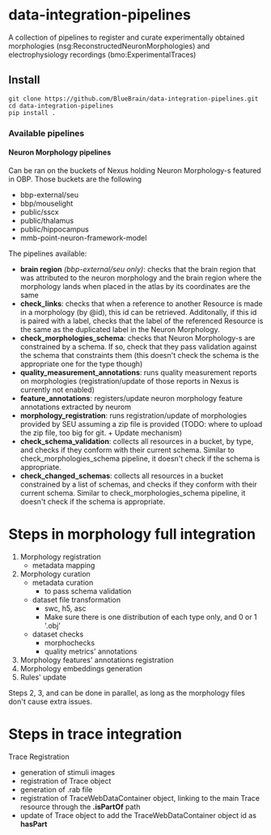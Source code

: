 # data-integration-pipelines
A collection of pipelines to register and curate experimentally obtained morphologies (nsg:ReconstructedNeuronMorphologies) and electrophysiology recordings (bmo:ExperimentalTraces)


## Install
```
git clone https://github.com/BlueBrain/data-integration-pipelines.git
cd data-integration-pipelines
pip install .
```

### Available pipelines
#### Neuron Morphology pipelines 
Can be ran on the buckets of Nexus holding Neuron Morphology-s featured in OBP. Those buckets are the following
- bbp-external/seu 
- bbp/mouselight
- public/sscx
- public/thalamus
- public/hippocampus
- mmb-point-neuron-framework-model

The pipelines available: 
- **brain region** *(bbp-external/seu only)*: checks that the brain region that was attributed to the neuron morphology and the brain region where the morphology lands when placed in the atlas by its coordinates are the same
- **check_links**: checks that when a reference to another Resource is made in a morphology (by @id), this id can be retrieved. Additonally, if this id is paired with a label, checks that the label of the referenced Resource is the same as the duplicated label in the Neuron Morphology.
- **check_morphologies_schema**: checks that Neuron Morphology-s are constrained by a schema. If so, check that they pass validation against the schema that constraints them (this doesn't check the schema is the appropriate one for the type though)
- **quality_measurement_annotations**: runs quality measurement reports on morphologies (registration/update of those reports in Nexus is currently not enabled)
- **feature_annotations**: registers/update neuron morphology feature annotations extracted by neurom
- **morphology_registration**: runs registration/update of morphologies provided by SEU assuming a zip file is provided (TODO: where to upload the zip file, too big for git. + Update mechanism)
- **check_schema_validation**: collects all resources in a bucket, by type, and checks if they conform with their
current schema. Similar to check_morphologies_schema pipeline, it doesn't check if the schema is appropriate.
- **check_changed_schemas**: collects all resources in a bucket constrained by a list of schemas, and checks if they conform with their
current schema. Similar to check_morphologies_schema pipeline, it doesn't check if the schema is appropriate.

# Steps in morphology full integration

1. Morphology registration
    - metadata mapping
1. Morphology curation
    - metadata curation
        - to pass schema validation
    - dataset file transformation
        - swc, h5, asc
        - Make sure there is one distribution of each type only, and 0 or 1 '.obj'
    - dataset checks
        - morphochecks
        - quality metrics' annotations
1. Morphology features' annotations registration
1. Morphology embeddings generation
1. Rules' update

Steps 2, 3, and can be done in parallel, as long as the morphology files don't cause extra issues.

# Steps in trace integration

Trace Registration
   - generation of stimuli images
   - registration of Trace object
   - generation of .rab file
   - registration of TraceWebDataContainer object, linking to the main Trace resource through the **.isPartOf** path
   - update of Trace object to add the TraceWebDataContainer object id as **hasPart**
